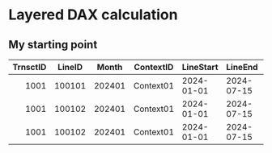 # Layered DAX calculation
## My starting point
| TrnsctID | LineID | Month  | ContextID | LineStart  | LineEnd    | Cat  | ItemSKU   | Quantity |
| -------: | ------ | ------ | --------- | ---------- | ---------- | ---- | --------- | -------: |
|     1001 | 100101 | 202401 | Context01 | 2024-01-01 | 2024-07-15 | CatA | CatA-Sku1 |        1 |
|     1001 | 100102 | 202401 | Context01 | 2024-01-01 | 2024-07-15 | CatA | CatA-Sku2 |       10 |
|     1001 | 100102 | 202401 | Context01 | 2024-01-01 | 2024-07-15 | CatA | CatA-Sku3 |      100 |
<!--stackedit_data:
eyJoaXN0b3J5IjpbLTE4MTc1MTAwOV19
-->